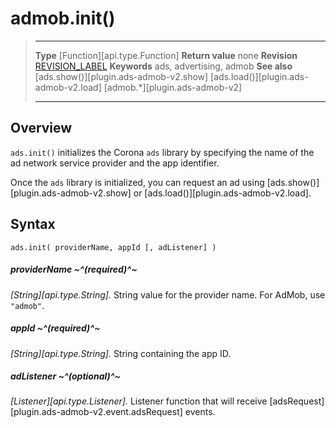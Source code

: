 # admob.init()

> --------------------- ------------------------------------------------------------------------------------------
> __Type__              [Function][api.type.Function]
> __Return value__      none
> __Revision__          [REVISION_LABEL](REVISION_URL)
> __Keywords__          ads, advertising, admob
> __See also__          [ads.show()][plugin.ads-admob-v2.show]
>								[ads.load()][plugin.ads-admob-v2.load]
>								[admob.*][plugin.ads-admob-v2]
> --------------------- ------------------------------------------------------------------------------------------


## Overview

`ads.init()` initializes the Corona `ads` library by specifying the name of the ad network service provider and the app identifier.

Once the `ads` library is initialized, you can request an ad using [ads.show()][plugin.ads-admob-v2.show] or [ads.load()][plugin.ads-admob-v2.load].


## Syntax

	ads.init( providerName, appId [, adListener] )

##### providerName ~^(required)^~
_[String][api.type.String]._ String value for the provider name. For AdMob, use `"admob"`.

##### appId ~^(required)^~
_[String][api.type.String]._ String containing the app ID.

##### adListener ~^(optional)^~
_[Listener][api.type.Listener]._ Listener function that will receive [adsRequest][plugin.ads-admob-v2.event.adsRequest] events.
